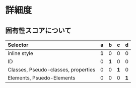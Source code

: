 # 詳細度

## 固有性スコアについて

| Selector       | a | b | c | d |
|:---------------|:-:|:-:|:-:|:-:|
| inline style   | __1__ | 0 | 0 | 0 |
| ID             | 0 | __1__ | 0 | 0 |
| Classes, Pseudo-classes, properties| 0 | 0 | __1__ | 0 |
| Elements, Psuedo-Elements| 0 | 0 | 0 | __1__ |
